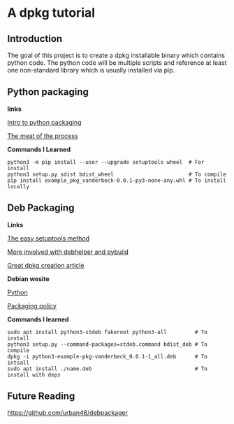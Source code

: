 # A dpkg tutorial

## Introduction
The goal of this project is to create a dpkg installable binary which contains
python code. The python code will be multiple scripts and reference at least one
non-standard library which is usually installed via pip.

## Python packaging
**links**

[Intro to python packaging](https://docs.python.org/3/distributing/index.html#distributing-index)

[The meat of the process](https://packaging.python.org/tutorials/packaging-projects/)

**Commands I Learned**
```
python3 -m pip install --user --upgrade setuptools wheel  # For install
python3 setup.py sdist bdist_wheel                        # To compile
pip install example_pkg_vanderbeck-0.0.1-py3-none-any.whl # To install locally
```

## Deb Packaging
**Links**

[The easy setuptools method](https://stackoverflow.com/questions/17401381/debianzing-a-python-program-to-get-a-deb)

[More involved with debhelper and pybuild](https://www.geekyhacker.com/2016/05/19/how-to-create-debian-package-for-python-script/)

[Great dpkg creation article](https://www.devdungeon.com/content/debian-package-tutorial-dpkgdeb#toc-2)

**Debian wesite**

[Python](https://wiki.debian.org/Python)

[Packaging policy](https://wiki.debian.org/Python/LibraryStyleGuide?action=show&redirect=Python%2FPackaging#Style_Guide_for_Packaging_Python_Libraries)

**Commands I learned**
```
sudo apt install python3-stdeb fakeroot python3-all         # To install
python3 setup.py --command-packages=stdeb.command bdist_deb # To compile
dpkg -i python3-example-pkg-vanderbeck_0.0.1-1_all.deb      # To intsall
sudo apt install ./name.deb                                 # To install with deps
```


## Future Reading

https://github.com/urban48/debpackager

